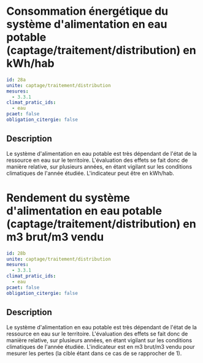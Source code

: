 # Consommation énergétique du système d'alimentation en eau potable (captage/traitement/distribution) en kWh/hab
```yaml
id: 28a
unite: captage/traitement/distribution
mesures:
  - 3.3.1
climat_pratic_ids:
  - eau
pcaet: false
obligation_citergie: false
```
## Description
Le système d'alimentation en eau potable est très dépendant de l'état de la ressource en eau sur le territoire. L'évaluation des effets se fait donc de manière relative, sur plusieurs années, en étant vigilant sur les conditions climatiques de l'année étudiée. L'indicateur peut être en kWh/hab.


# Rendement du système d'alimentation en eau potable (captage/traitement/distribution) en m3 brut/m3 vendu
```yaml
id: 28b
unite: captage/traitement/distribution
mesures:
  - 3.3.1
climat_pratic_ids:
  - eau
pcaet: false
obligation_citergie: false
```
## Description
Le système d'alimentation en eau potable est très dépendant de l'état de la ressource en eau sur le territoire. L'évaluation des effets se fait donc de manière relative, sur plusieurs années, en étant vigilant sur les conditions climatiques de l'année étudiée. L'indicateur est en m3 brut/m3 vendu pour mesurer les pertes (la cible étant dans ce cas de se rapprocher de 1).


